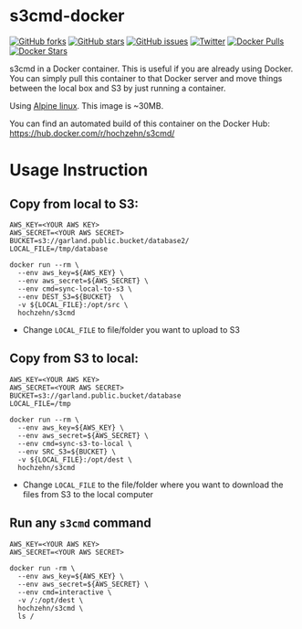 s3cmd-docker
============
[![GitHub forks](https://img.shields.io/github/forks/sekka1/docker-s3cmd.svg)](https://github.com/sekka1/docker-s3cmd/network)
[![GitHub stars](https://img.shields.io/github/stars/sekka1/docker-s3cmd.svg)](https://github.com/sekka1/docker-s3cmd/stargazers)
[![GitHub issues](https://img.shields.io/github/issues/sekka1/docker-s3cmd.svg)](https://github.com/sekka1/docker-s3cmd/issues)
[![Twitter](https://img.shields.io/twitter/url/https/github.com/sekka1/docker-s3cmd.svg?style=social)](https://twitter.com/intent/tweet?text=S3cmd%20in%20a%20%40Docker%20container:&url=https://github.com/sekka1/docker-s3cmd)
[![Docker Pulls](https://img.shields.io/docker/pulls/garland/docker-s3cmd.svg)](https://hub.docker.com/r/garland/docker-s3cmd/)
[![Docker Stars](https://img.shields.io/docker/stars/garland/docker-s3cmd.svg)](https://hub.docker.com/r/garland/docker-s3cmd/)


s3cmd in a Docker container. This is useful if you are already using Docker.
You can simply pull this container to that Docker server and move things between the local box and S3 by just running
a container.

Using [Alpine linux](https://hub.docker.com/_/alpine/). This image is ~30MB.

You can find an automated build of this container on the Docker Hub: https://hub.docker.com/r/hochzehn/s3cmd/

# Usage Instruction

## Copy from local to S3:

    AWS_KEY=<YOUR AWS KEY>
    AWS_SECRET=<YOUR AWS SECRET>
    BUCKET=s3://garland.public.bucket/database2/
    LOCAL_FILE=/tmp/database

    docker run --rm \
      --env aws_key=${AWS_KEY} \
      --env aws_secret=${AWS_SECRET} \
      --env cmd=sync-local-to-s3 \
      --env DEST_S3=${BUCKET}  \
      -v ${LOCAL_FILE}:/opt/src \
      hochzehn/s3cmd

* Change `LOCAL_FILE` to file/folder you want to upload to S3

## Copy from S3 to local:

    AWS_KEY=<YOUR AWS KEY>
    AWS_SECRET=<YOUR AWS SECRET>
    BUCKET=s3://garland.public.bucket/database
    LOCAL_FILE=/tmp

    docker run --rm \
      --env aws_key=${AWS_KEY} \
      --env aws_secret=${AWS_SECRET} \
      --env cmd=sync-s3-to-local \
      --env SRC_S3=${BUCKET} \
      -v ${LOCAL_FILE}:/opt/dest \
      hochzehn/s3cmd

* Change `LOCAL_FILE` to the file/folder where you want to download the files from S3 to the local computer

## Run any `s3cmd` command

    AWS_KEY=<YOUR AWS KEY>
    AWS_SECRET=<YOUR AWS SECRET>

    docker run -rm \
      --env aws_key=${AWS_KEY} \
      --env aws_secret=${AWS_SECRET} \
      --env cmd=interactive \
      -v /:/opt/dest \
      hochzehn/s3cmd \
      ls /
